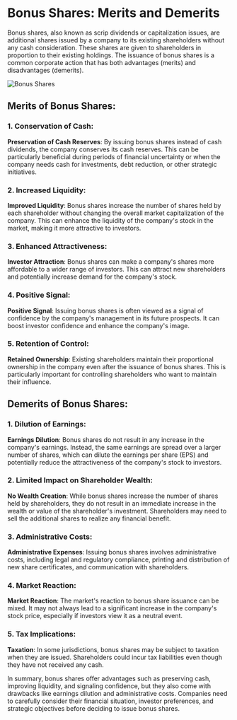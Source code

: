 # Bonus Shares: Merits and Demerits

Bonus shares, also known as scrip dividends or capitalization issues, are additional shares issued by a company to its existing shareholders without any cash consideration. These shares are given to shareholders in proportion to their existing holdings. The issuance of bonus shares is a common corporate action that has both advantages (merits) and disadvantages (demerits).

![Bonus Shares](https://efinancemanagement.com/wp-content/uploads/2016/06/Bonus-Shares.png.webp)

## Merits of Bonus Shares:

### 1. Conservation of Cash:

**Preservation of Cash Reserves**: By issuing bonus shares instead of cash dividends, the company conserves its cash reserves. This can be particularly beneficial during periods of financial uncertainty or when the company needs cash for investments, debt reduction, or other strategic initiatives.

### 2. Increased Liquidity:

**Improved Liquidity**: Bonus shares increase the number of shares held by each shareholder without changing the overall market capitalization of the company. This can enhance the liquidity of the company's stock in the market, making it more attractive to investors.

### 3. Enhanced Attractiveness:

**Investor Attraction**: Bonus shares can make a company's shares more affordable to a wider range of investors. This can attract new shareholders and potentially increase demand for the company's stock.

### 4. Positive Signal:

**Positive Signal**: Issuing bonus shares is often viewed as a signal of confidence by the company's management in its future prospects. It can boost investor confidence and enhance the company's image.

### 5. Retention of Control:

**Retained Ownership**: Existing shareholders maintain their proportional ownership in the company even after the issuance of bonus shares. This is particularly important for controlling shareholders who want to maintain their influence.

## Demerits of Bonus Shares:

### 1. Dilution of Earnings:

**Earnings Dilution**: Bonus shares do not result in any increase in the company's earnings. Instead, the same earnings are spread over a larger number of shares, which can dilute the earnings per share (EPS) and potentially reduce the attractiveness of the company's stock to investors.

### 2. Limited Impact on Shareholder Wealth:

**No Wealth Creation**: While bonus shares increase the number of shares held by shareholders, they do not result in an immediate increase in the wealth or value of the shareholder's investment. Shareholders may need to sell the additional shares to realize any financial benefit.

### 3. Administrative Costs:

**Administrative Expenses**: Issuing bonus shares involves administrative costs, including legal and regulatory compliance, printing and distribution of new share certificates, and communication with shareholders.

### 4. Market Reaction:

**Market Reaction**: The market's reaction to bonus share issuance can be mixed. It may not always lead to a significant increase in the company's stock price, especially if investors view it as a neutral event.

### 5. Tax Implications:

**Taxation**: In some jurisdictions, bonus shares may be subject to taxation when they are issued. Shareholders could incur tax liabilities even though they have not received any cash.

In summary, bonus shares offer advantages such as preserving cash, improving liquidity, and signaling confidence, but they also come with drawbacks like earnings dilution and administrative costs. Companies need to carefully consider their financial situation, investor preferences, and strategic objectives before deciding to issue bonus shares.
